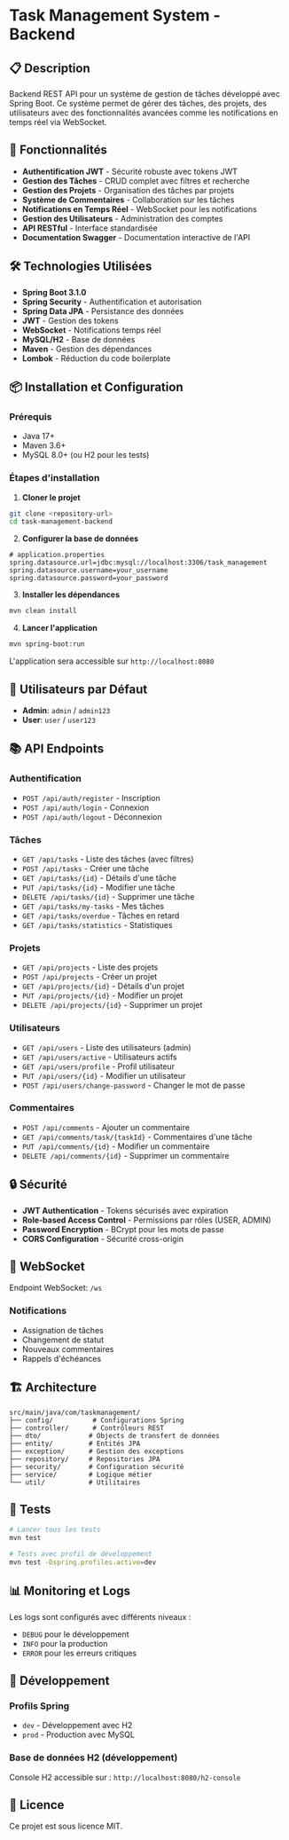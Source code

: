 # Task Management System - Backend

## 📋 Description

Backend REST API pour un système de gestion de tâches développé avec Spring Boot. Ce système permet de gérer des tâches, des projets, des utilisateurs avec des fonctionnalités avancées comme les notifications en temps réel via WebSocket.

## 🚀 Fonctionnalités

- **Authentification JWT** - Sécurité robuste avec tokens JWT
- **Gestion des Tâches** - CRUD complet avec filtres et recherche
- **Gestion des Projets** - Organisation des tâches par projets
- **Système de Commentaires** - Collaboration sur les tâches
- **Notifications en Temps Réel** - WebSocket pour les notifications
- **Gestion des Utilisateurs** - Administration des comptes
- **API RESTful** - Interface standardisée
- **Documentation Swagger** - Documentation interactive de l'API

## 🛠️ Technologies Utilisées

- **Spring Boot 3.1.0**
- **Spring Security** - Authentification et autorisation
- **Spring Data JPA** - Persistance des données
- **JWT** - Gestion des tokens
- **WebSocket** - Notifications temps réel
- **MySQL/H2** - Base de données
- **Maven** - Gestion des dépendances
- **Lombok** - Réduction du code boilerplate

## 📦 Installation et Configuration

### Prérequis
- Java 17+
- Maven 3.6+
- MySQL 8.0+ (ou H2 pour les tests)

### Étapes d'installation

1. **Cloner le projet**
```bash
git clone <repository-url>
cd task-management-backend
```

2. **Configurer la base de données**
```properties
# application.properties
spring.datasource.url=jdbc:mysql://localhost:3306/task_management
spring.datasource.username=your_username
spring.datasource.password=your_password
```

3. **Installer les dépendances**
```bash
mvn clean install
```

4. **Lancer l'application**
```bash
mvn spring-boot:run
```

L'application sera accessible sur `http://localhost:8080`

## 🔑 Utilisateurs par Défaut

- **Admin**: `admin` / `admin123`
- **User**: `user` / `user123`

## 📚 API Endpoints

### Authentification
- `POST /api/auth/register` - Inscription
- `POST /api/auth/login` - Connexion
- `POST /api/auth/logout` - Déconnexion

### Tâches
- `GET /api/tasks` - Liste des tâches (avec filtres)
- `POST /api/tasks` - Créer une tâche
- `GET /api/tasks/{id}` - Détails d'une tâche
- `PUT /api/tasks/{id}` - Modifier une tâche
- `DELETE /api/tasks/{id}` - Supprimer une tâche
- `GET /api/tasks/my-tasks` - Mes tâches
- `GET /api/tasks/overdue` - Tâches en retard
- `GET /api/tasks/statistics` - Statistiques

### Projets
- `GET /api/projects` - Liste des projets
- `POST /api/projects` - Créer un projet
- `GET /api/projects/{id}` - Détails d'un projet
- `PUT /api/projects/{id}` - Modifier un projet
- `DELETE /api/projects/{id}` - Supprimer un projet

### Utilisateurs
- `GET /api/users` - Liste des utilisateurs (admin)
- `GET /api/users/active` - Utilisateurs actifs
- `GET /api/users/profile` - Profil utilisateur
- `PUT /api/users/{id}` - Modifier un utilisateur
- `POST /api/users/change-password` - Changer le mot de passe

### Commentaires
- `POST /api/comments` - Ajouter un commentaire
- `GET /api/comments/task/{taskId}` - Commentaires d'une tâche
- `PUT /api/comments/{id}` - Modifier un commentaire
- `DELETE /api/comments/{id}` - Supprimer un commentaire

## 🔒 Sécurité

- **JWT Authentication** - Tokens sécurisés avec expiration
- **Role-based Access Control** - Permissions par rôles (USER, ADMIN)
- **Password Encryption** - BCrypt pour les mots de passe
- **CORS Configuration** - Sécurité cross-origin

## 📡 WebSocket

Endpoint WebSocket: `/ws`

### Notifications
- Assignation de tâches
- Changement de statut
- Nouveaux commentaires
- Rappels d'échéances

## 🏗️ Architecture

```
src/main/java/com/taskmanagement/
├── config/          # Configurations Spring
├── controller/      # Contrôleurs REST
├── dto/            # Objects de transfert de données
├── entity/         # Entités JPA
├── exception/      # Gestion des exceptions
├── repository/     # Repositories JPA
├── security/       # Configuration sécurité
├── service/        # Logique métier
└── util/           # Utilitaires
```

## 🧪 Tests

```bash
# Lancer tous les tests
mvn test

# Tests avec profil de développement
mvn test -Dspring.profiles.active=dev
```

## 📊 Monitoring et Logs

Les logs sont configurés avec différents niveaux :
- `DEBUG` pour le développement
- `INFO` pour la production
- `ERROR` pour les erreurs critiques

## 🔄 Développement

### Profils Spring
- `dev` - Développement avec H2
- `prod` - Production avec MySQL

### Base de données H2 (développement)
Console H2 accessible sur : `http://localhost:8080/h2-console`

## 📝 Licence

Ce projet est sous licence MIT.
